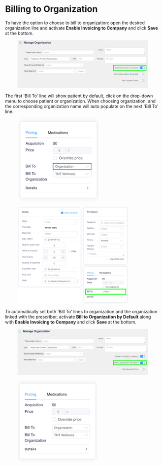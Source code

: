 # Billing to Organization

To have the option to choose to bill to organization: open the desired organization line and activate **Enable Invoicing to Company** and click **Save** at the bottom.

<figure><img src="../../.gitbook/assets/image (499).png" alt=""><figcaption></figcaption></figure>

The first 'Bill To' line will show patient by default, click on the drop-down menu to choose patient or organization. When choosing organization, and the corresponding organization name will auto populate on the next 'Bill To' line.

<div><figure><img src="../../.gitbook/assets/image45.png" alt=""><figcaption></figcaption></figure> <figure><img src="../../.gitbook/assets/image135.png" alt=""><figcaption></figcaption></figure></div>

To automatically set both 'Bill To' lines to organization and the organization linked with the prescriber, activate **Bill to Organization by Default** along with **Enable Invoicing to Company** and click **Save** at the bottom.

<figure><img src="../../.gitbook/assets/image (501).png" alt=""><figcaption></figcaption></figure>

<figure><img src="../../.gitbook/assets/image (502).png" alt=""><figcaption></figcaption></figure>
